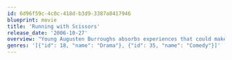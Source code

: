 ```yaml
---
id: 6d96f59c-4c0c-418d-b3d9-3387a0417946
blueprint: movie
title: 'Running with Scissors'
release_date: '2006-10-27'
overview: "Young Augusten Burroughs absorbs experiences that could make for a shocking memoir: the son of an alcoholic father and an unstable mother, he's handed off to his mother's therapist, Dr. Finch, and spends his adolescent years as a member of Finch's bizarre extended family."
genres: '[{"id": 18, "name": "Drama"}, {"id": 35, "name": "Comedy"}]'
---
```

